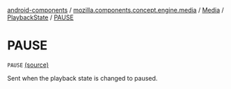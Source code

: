 [android-components](../../../index.md) / [mozilla.components.concept.engine.media](../../index.md) / [Media](../index.md) / [PlaybackState](index.md) / [PAUSE](./-p-a-u-s-e.md)

# PAUSE

`PAUSE` [(source)](https://github.com/mozilla-mobile/android-components/blob/master/components/concept/engine/src/main/java/mozilla/components/concept/engine/media/Media.kt#L91)

Sent when the playback state is changed to paused.

